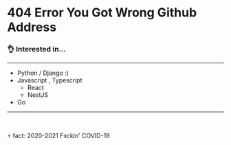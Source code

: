 # 404 Error You Got Wrong Github Address

<!--
**BearWithpy/BearWithpy** is a ✨ _special_ ✨ repository because its `README.md` (this file) appears on your GitHub profile.

Here are some ideas to get you started:

- 🔭 I’m currently working on ...
- 🌱 I’m currently learning ...
- 👯 I’m looking to collaborate on ...
- 🤔 I’m looking for help with ...
- 💬 Ask me about ...
- 📫 How to reach me: ...
- 😄 Pronouns: ...
- ⚡ Fun fact: ...
-->

### 👌 Interested in...
--------------------------------------------------------------------------------
* Python / Django :)
* Javascript , Typescript
  * React
  * NestJS
* Go
--------------------------------------------------------------------------------

<br/>

⚡ fact: 2020-2021 Fxckin' COVID-19
